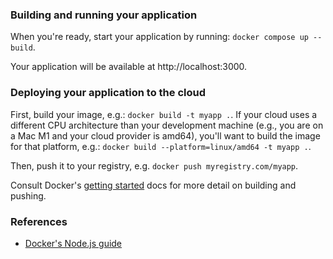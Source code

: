 ### Building and running your application

When you're ready, start your application by running:
`docker compose up --build`.

Your application will be available at http://localhost:3000.

### Deploying your application to the cloud

First, build your image, e.g.: `docker build -t myapp .`. If your cloud uses a
different CPU architecture than your development machine (e.g., you are on a Mac
M1 and your cloud provider is amd64), you'll want to build the image for that
platform, e.g.: `docker build --platform=linux/amd64 -t myapp .`.

Then, push it to your registry, e.g. `docker push myregistry.com/myapp`.

Consult Docker's
[getting started](https://docs.docker.com/go/get-started-sharing/) docs for more
detail on building and pushing.

### References

- [Docker's Node.js guide](https://docs.docker.com/language/nodejs/)
